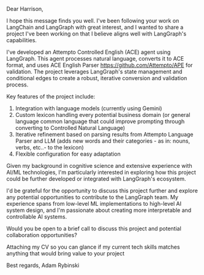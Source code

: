 Dear Harrison,

I hope this message finds you well. I've been following your work on LangChain and LangGraph with great interest, and I wanted to share a project I've been working on that I believe aligns well with LangGraph's capabilities.

I've developed an Attempto Controlled English (ACE) agent using LangGraph. This agent processes natural language, converts it to ACE format, and uses ACE English Parser https://github.com/Attempto/APE for validation. The project leverages LangGraph's state management and conditional edges to create a robust, iterative conversion and validation process.

Key features of the project include:
1. Integration with language models (currently using Gemini)
2. Custom lexicon handling every potential business domain (or general language common language that could improve prompting through converting to Controlled Natural Language)
3. Iterative refinement based on parsing results from Attempto Language Parser and LLM (adds new words and their categories - as in: nouns, verbs, etc..- to the lexicon)
4. Flexible configuration for easy adaptation

Given my background in cognitive science and extensive experience with AI/ML technologies, I'm particularly interested in exploring how this project could be further developed or integrated with LangGraph's ecosystem.

I'd be grateful for the opportunity to discuss this project further and explore any potential opportunities to contribute to the LangGraph team. My experience spans from low-level ML implementations to high-level AI system design, and I'm passionate about creating more interpretable and controllable AI systems.

Would you be open to a brief call to discuss this project and potential collaboration opportunities?

Attaching my CV so you can glance if my current tech skills matches anything that would bring value to your project

Best regards,
Adam Rybinski

